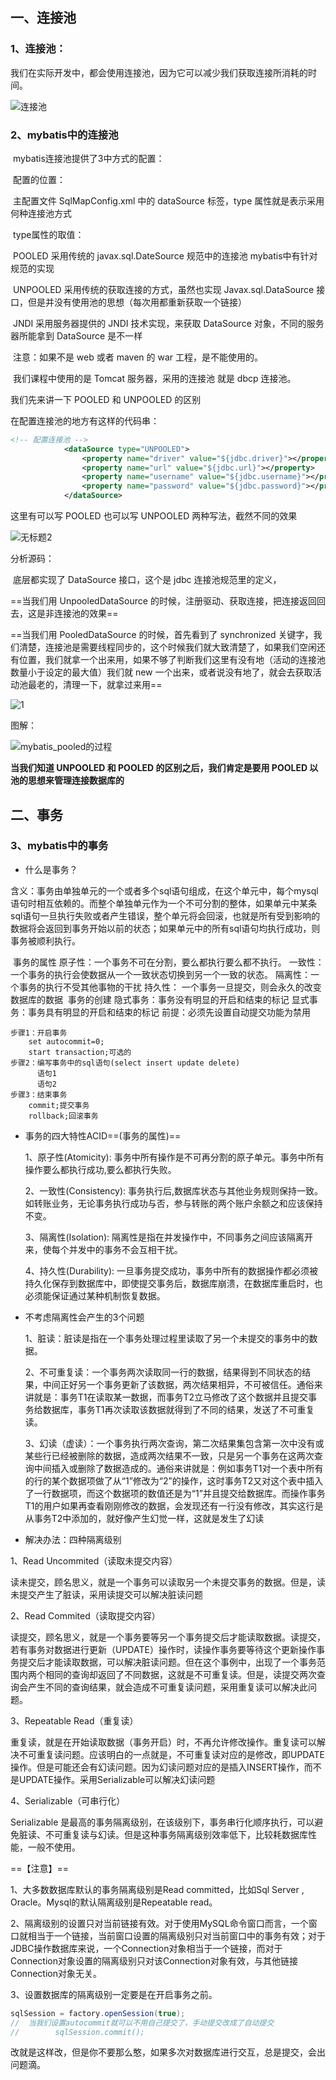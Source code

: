##  一、连接池

### 1、连接池：

我们在实际开发中，都会使用连接池，因为它可以减少我们获取连接所消耗的时间。

![连接池](images/%E8%BF%9E%E6%8E%A5%E6%B1%A0.png)

### 2、mybatis中的连接池

​		mybatis连接池提供了3中方式的配置：

​				配置的位置：

​						主配置文件   SqlMapConfig.xml   中的   dataSource  标签，type  属性就是表示采用何种连接池方式

​				type属性的取值：

​						POOLED						采用传统的 javax.sql.DateSource  规范中的连接池   mybatis中有针对规范的实现

​						UNPOOLED					采用传统的获取连接的方式，虽然也实现   Javax.sql.DataSource  接口，但是并没有使用池的思想（每次用都重新获取一个链接）

​						JNDI								采用服务器提供的   JNDI  技术实现，来获取   DataSource  对象，不同的服务器所能拿到 DataSource 是不一样

​																注意：如果不是   web   或者  maven  的  war  工程，是不能使用的。

​																我们课程中使用的是  Tomcat  服务器，采用的连接池 就是 dbcp  连接池。

我们先来讲一下 POOLED  和  UNPOOLED 的区别

在配置连接池的地方有这样的代码串：

```xml
<!-- 配置连接池 -->
            <dataSource type="UNPOOLED">
                <property name="driver" value="${jdbc.driver}"></property>
                <property name="url" value="${jdbc.url}"></property>
                <property name="username" value="${jdbc.username}"></property>
                <property name="password" value="${jdbc.password}"></property>
            </dataSource>
```

这里有可以写 POOLED  也可以写 UNPOOLED  两种写法，截然不同的效果

![无标题2](images/POOLED%E5%92%8CUNPOOLED.png)

分析源码：

​		底层都实现了	DataSource	接口，这个是	jdbc	连接池规范里的定义，

==当我们用	UnpooledDataSource	的时候，注册驱动、获取连接，把连接返回回去，这是非连接池的效果==

==当我们用	PooledDataSource	的时候，首先看到了	synchronized	关键字，我们清楚，连接池是需要线程同步的，这个时候我们就大致清楚了，如果我们空闲还有位置，我们就拿一个出来用，如果不够了判断我们这里有没有地（活动的连接池数量小于设定的最大值）我们就	new	一个出来，或者说没有地了，就会去获取活动池最老的，清理一下，就拿过来用==

![1](images/Pooled%E6%BA%90%E7%A0%81%E8%A7%A3%E6%9E%90.jpg)

图解：

![mybatis_pooled的过程](images/mybatis_pooled%E7%9A%84%E8%BF%87%E7%A8%8B.png)

**当我们知道	UNPOOLED	和	POOLED	的区别之后，我们肯定是要用	POOLED	以池的思想来管理连接数据库的**

## 二、事务

### 3、mybatis中的事务

+  什么是事务？

  ​		含义：事务由单独单元的一个或者多个sql语句组成，在这个单元中，每个mysql语句时相互依赖的。而整个单独单元作为一个不可分割的整体，如果单元中某条sql语句一旦执行失败或者产生错误，整个单元将会回滚，也就是所有受到影响的数据将会返回到事务开始以前的状态；如果单元中的所有sql语句均执行成功，则事务被顺利执行。

  ​		事务的属性
  原子性：一个事务不可在分割，要么都执行要么都不执行。
  一致性：一个事务的执行会使数据从一个一致状态切换到另一个一致的状态。
  隔离性：一个事务的执行不受其他事物的干扰
  持久性： 一个事务一旦提交，则会永久的改变数据库的数据
  ​		事务的创建
  隐式事务：事务没有明显的开启和结束的标记
  显式事务：事务具有明显的开启和结束的标记 前提：必须先设置自动提交功能为禁用

  ```
  步骤1：开启事务
      set autocommit=0;
      start transaction;可选的
  步骤2：编写事务中的sql语句(select insert update delete)
        语句1
        语句2
  步骤3：结束事务
      commit;提交事务
      rollback;回滚事务
  ```

+ 事务的四大特性ACID==(事务的属性)==

  1、原子性(Atomicity): 事务中所有操作是不可再分割的原子单元。事务中所有操作要么都执行成功,要么都执行失败。

  2、一致性(Consistency): 事务执行后,数据库状态与其他业务规则保持一致。如转账业务，无论事务执行成功与否，参与转账的两个账户余额之和应该保持不变。

  3、隔离性(Isolation): 隔离性是指在并发操作中，不同事务之间应该隔离开来，使每个并发中的事务不会互相干扰。

  4、持久性(Durability): 一旦事务提交成功，事务中所有的数据操作都必须被持久化保存到数据库中，即使提交事务后，数据库崩溃，在数据库重启时，也必须能保证通过某种机制恢复数据。

+ 不考虑隔离性会产生的3个问题

  1、脏读：脏读是指在一个事务处理过程里读取了另一个未提交的事务中的数据。

  2、不可重复读：一个事务两次读取同一行的数据，结果得到不同状态的结果，中间正好另一个事务更新了该数据，两次结果相异，不可被信任。通俗来讲就是：事务T1在读取某一数据，而事务T2立马修改了这个数据并且提交事务给数据库，事务T1再次读取该数据就得到了不同的结果，发送了不可重复读。

  3、幻读（虚读）：一个事务执行两次查询，第二次结果集包含第一次中没有或某些行已经被删除的数据，造成两次结果不一致，只是另一个事务在这两次查询中间插入或删除了数据造成的。通俗来讲就是：例如事务T1对一个表中所有的行的某个数据项做了从“1”修改为“2”的操作，这时事务T2又对这个表中插入了一行数据项，而这个数据项的数值还是为“1”并且提交给数据库。而操作事务T1的用户如果再查看刚刚修改的数据，会发现还有一行没有修改，其实这行是从事务T2中添加的，就好像产生幻觉一样，这就是发生了幻读

+ 解决办法：四种隔离级别

1、Read Uncommited（读取未提交内容）

读未提交，顾名思义，就是一个事务可以读取另一个未提交事务的数据。但是，读未提交产生了脏读，采用读提交可以解决脏读问题

2、Read Commited（读取提交内容）

读提交，顾名思义，就是一个事务要等另一个事务提交后才能读取数据。读提交，若有事务对数据进行更新（UPDATE）操作时，读操作事务要等待这个更新操作事务提交后才能读取数据，可以解决脏读问题。但在这个事例中，出现了一个事务范围内两个相同的查询却返回了不同数据，这就是不可重复读。但是，读提交两次查询会产生不同的查询结果，就会造成不可重复读问题，采用重复读可以解决此问题。

3、Repeatable Read（重复读）

重复读，就是在开始读取数据（事务开启）时，不再允许修改操作。重复读可以解决不可重复读问题。应该明白的一点就是，不可重复读对应的是修改，即UPDATE操作。但是可能还会有幻读问题。因为幻读问题对应的是插入INSERT操作，而不是UPDATE操作。采用Serializable可以解决幻读问题

4、Serializable（可串行化）

Serializable 是最高的事务隔离级别，在该级别下，事务串行化顺序执行，可以避免脏读、不可重复读与幻读。但是这种事务隔离级别效率低下，比较耗数据库性能，一般不使用。

==【注意】==

1、大多数数据库默认的事务隔离级别是Read committed，比如Sql Server , Oracle。Mysql的默认隔离级别是Repeatable read。

2、隔离级别的设置只对当前链接有效。对于使用MySQL命令窗口而言，一个窗口就相当于一个链接，当前窗口设置的隔离级别只对当前窗口中的事务有效；对于JDBC操作数据库来说，一个Connection对象相当于一个链接，而对于Connection对象设置的隔离级别只对该Connection对象有效，与其他链接Connection对象无关。

3、设置数据库的隔离级别一定要是在开启事务之前。

```java
sqlSession = factory.openSession(true);
//  当我们设置autocommit就可以不用自己提交了，手动提交改成了自动提交
//        sqlSession.commit();
```

改就是这样改，但是你不要那么憨，如果多次对数据库进行交互，总是提交，会出问题滴。

